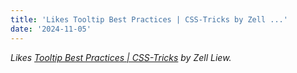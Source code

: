 ```yaml
---
title: 'Likes Tooltip Best Practices | CSS-Tricks by Zell ...'
date: '2024-11-05'
---
```


_Likes [Tooltip Best Practices | CSS-Tricks](https://css-tricks.com/tooltip-best-practices/) by Zell Liew._
